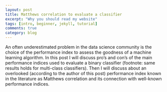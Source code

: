 ```yaml
---
layout: post
title: Matthews correlation to evaluate a classifier
excerpt: "Why you should read my website"
tags: [intro, beginner, jekyll, tutorial]
comments: true
category: blog
---
```


An often underestimated problem in the data science community is the choice of the performance index to assess the goodness of a machine learning algorithm. In this post I will discuss pro’s and con’s of the main performance indices used to evaluate a binary classifier (footnote: same results holds for multi-class classifiers). Then I will discuss about an overlooked (according to the author of this post) performance index known in the literature as Matthews correlation and its connection with well-known performance indices.

